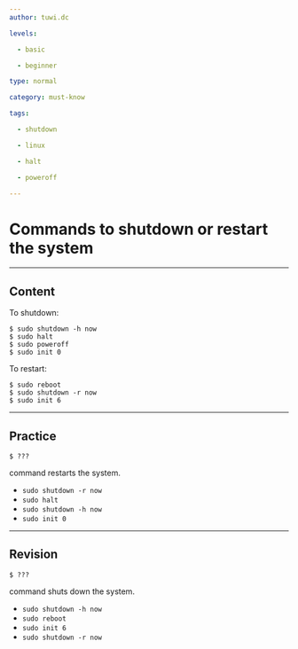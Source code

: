 ```yaml
---
author: tuwi.dc

levels:

  - basic

  - beginner

type: normal

category: must-know

tags:

  - shutdown

  - linux

  - halt

  - poweroff

---
```


# Commands to shutdown or restart the system

---
## Content

To shutdown:
```
$ sudo shutdown -h now 
$ sudo halt
$ sudo poweroff
$ sudo init 0 
```


To restart:
```
$ sudo reboot
$ sudo shutdown -r now
$ sudo init 6
```

---
## Practice

```
$ ??? 
```
command restarts the system.

* `sudo shutdown -r now`
* `sudo halt`
* `sudo shutdown -h now`
* `sudo init 0`

---
## Revision

```
$ ???
```
command shuts down the system.

* `sudo shutdown -h now`
* `sudo reboot`
* `sudo init 6`
* `sudo shutdown -r now`

